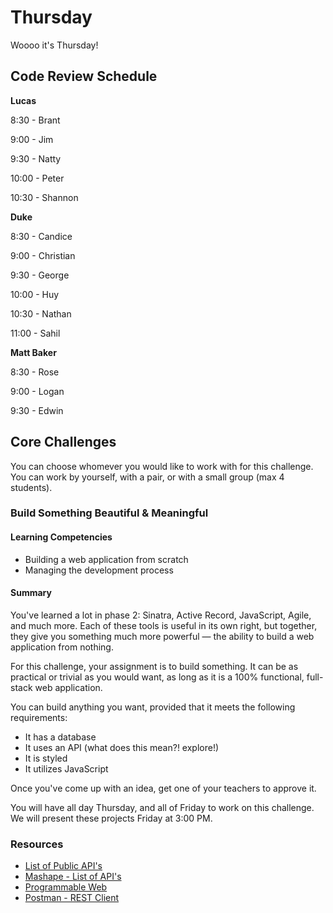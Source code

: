 # Thursday

Woooo it's Thursday!

## Code Review Schedule

**Lucas**

8:30 - Brant

9:00 - Jim 

9:30 - Natty 

10:00 - Peter 

10:30 - Shannon 


**Duke**

8:30 - Candice

9:00 - Christian

9:30 - George

10:00 - Huy

10:30 - Nathan

11:00 - Sahil


**Matt Baker**

8:30 - Rose

9:00 - Logan

9:30 - Edwin


## Core Challenges

You can choose whomever you would like to work with for this challenge. You can work by yourself, with a pair, or with a small group (max 4 students). 

### Build Something Beautiful & Meaningful

#### Learning Competencies

  * Building a web application from scratch
  * Managing the development process

#### Summary

You've learned a lot in phase 2: Sinatra, Active Record, JavaScript, Agile, and much more. Each of these tools is useful in its own right, but together, they give you something much more powerful — the ability to build a web application from nothing.

For this challenge, your assignment is to build something. It can be as practical or trivial as you would want, as long as it is a 100% functional, full-stack web application.

You can build anything you want, provided that it meets the following requirements:

- It has a database
- It uses an API (what does this mean?! explore!)
- It is styled
- It utilizes JavaScript

Once you've come up with an idea, get one of your teachers to approve it.

You will have all day Thursday, and all of Friday to work on this challenge. We will present these projects Friday at 3:00 PM. 

### Resources
- [List of Public API's](https://www.publicapis.com/)
- [Mashape - List of API's](https://www.mashape.com/)
- [Programmable Web](http://www.programmableweb.com/)
- [Postman - REST Client](https://chrome.google.com/webstore/detail/postman-rest-client-packa/fhbjgbiflinjbdggehcddcbncdddomop?hl=en)
